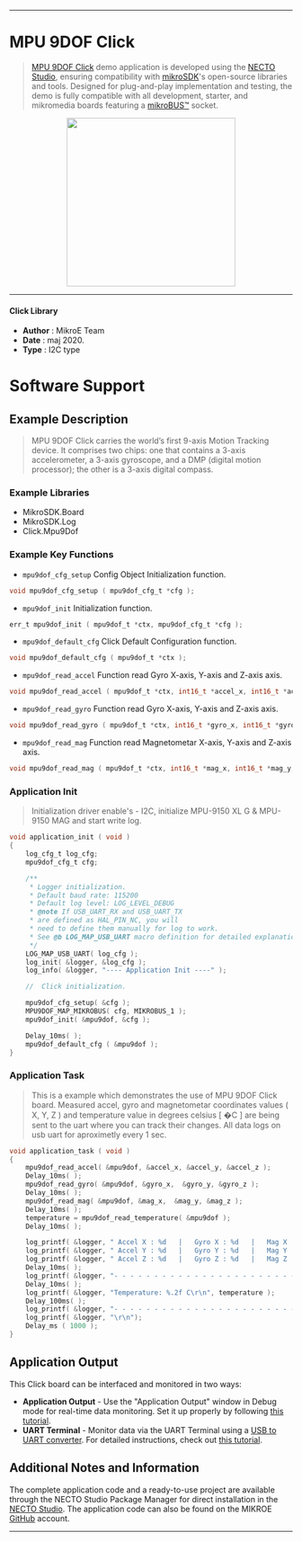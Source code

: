 
---
# MPU 9DOF Click

> [MPU 9DOF Click](https://www.mikroe.com/?pid_product=MIKROE-1719) demo application is developed using
the [NECTO Studio](https://www.mikroe.com/necto), ensuring compatibility with [mikroSDK](https://www.mikroe.com/mikrosdk)'s
open-source libraries and tools. Designed for plug-and-play implementation and testing, the demo is fully compatible with
all development, starter, and mikromedia boards featuring a [mikroBUS&trade;](https://www.mikroe.com/mikrobus) socket.

<p align="center">
  <img src="https://www.mikroe.com/?pid_product=MIKROE-1719&image=1" height=300px>
</p>

---

#### Click Library

- **Author**        : MikroE Team
- **Date**          : maj 2020.
- **Type**          : I2C type

# Software Support

## Example Description

> MPU 9DOF Click carries the world’s first 9-axis Motion Tracking device. It comprises two chips: one that contains 
> a 3-axis accelerometer, a 3-axis gyroscope, and a DMP (digital motion processor); 
> the other is a 3-axis digital compass. 

### Example Libraries

- MikroSDK.Board
- MikroSDK.Log
- Click.Mpu9Dof

### Example Key Functions

- `mpu9dof_cfg_setup` Config Object Initialization function. 
```c
void mpu9dof_cfg_setup ( mpu9dof_cfg_t *cfg );
``` 
 
- `mpu9dof_init` Initialization function. 
```c
err_t mpu9dof_init ( mpu9dof_t *ctx, mpu9dof_cfg_t *cfg );
```

- `mpu9dof_default_cfg` Click Default Configuration function. 
```c
void mpu9dof_default_cfg ( mpu9dof_t *ctx );
```

- `mpu9dof_read_accel` Function read Gyro X-axis, Y-axis and Z-axis axis. 
```c
void mpu9dof_read_accel ( mpu9dof_t *ctx, int16_t *accel_x, int16_t *accel_y, int16_t *accel_z );
```
 
- `mpu9dof_read_gyro` Function read Gyro X-axis, Y-axis and Z-axis axis. 
```c
void mpu9dof_read_gyro ( mpu9dof_t *ctx, int16_t *gyro_x, int16_t *gyro_y, int16_t *gyro_z );
```

- `mpu9dof_read_mag` Function read Magnetometar X-axis, Y-axis and Z-axis axis. 
```c
void mpu9dof_read_mag ( mpu9dof_t *ctx, int16_t *mag_x, int16_t *mag_y, int16_t *mag_z );
```

### Application Init

> Initialization driver enable's - I2C, initialize MPU-9150 XL G & MPU-9150 MAG and start write log.

```c
void application_init ( void )
{
    log_cfg_t log_cfg;
    mpu9dof_cfg_t cfg;

    /** 
     * Logger initialization.
     * Default baud rate: 115200
     * Default log level: LOG_LEVEL_DEBUG
     * @note If USB_UART_RX and USB_UART_TX 
     * are defined as HAL_PIN_NC, you will 
     * need to define them manually for log to work. 
     * See @b LOG_MAP_USB_UART macro definition for detailed explanation.
     */
    LOG_MAP_USB_UART( log_cfg );
    log_init( &logger, &log_cfg );
    log_info( &logger, "---- Application Init ----" );

    //  Click initialization.

    mpu9dof_cfg_setup( &cfg );
    MPU9DOF_MAP_MIKROBUS( cfg, MIKROBUS_1 );
    mpu9dof_init( &mpu9dof, &cfg );

    Delay_10ms( );
    mpu9dof_default_cfg ( &mpu9dof );
}
```

### Application Task

> This is a example which demonstrates the use of MPU 9DOF Click board.
> Measured accel, gyro and magnetometar coordinates values ( X, Y, Z )
> and temperature value in degrees celsius [ �C ] are being sent to the uart where you can track their changes.
> All data logs on usb uart for aproximetly every 1 sec. 

```c
void application_task ( void )
{
    mpu9dof_read_accel( &mpu9dof, &accel_x, &accel_y, &accel_z );
    Delay_10ms( );
    mpu9dof_read_gyro( &mpu9dof, &gyro_x,  &gyro_y, &gyro_z );
    Delay_10ms( );
    mpu9dof_read_mag( &mpu9dof, &mag_x,  &mag_y, &mag_z );
    Delay_10ms( );
    temperature = mpu9dof_read_temperature( &mpu9dof );
    Delay_10ms( );

    log_printf( &logger, " Accel X : %d   |   Gyro X : %d   |   Mag X : %d \r\n", accel_x, gyro_x, mag_x );
    log_printf( &logger, " Accel Y : %d   |   Gyro Y : %d   |   Mag Y : %d \r\n", accel_y, gyro_y, mag_y );
    log_printf( &logger, " Accel Z : %d   |   Gyro Z : %d   |   Mag Z : %d \r\n", accel_z, gyro_z, mag_z );
    Delay_10ms( );
    log_printf( &logger, "- - - - - - - - - - - - - - - - - - - - - - - - - - - - - -\r\n" );
    Delay_10ms( );
    log_printf( &logger, "Temperature: %.2f C\r\n", temperature );
    Delay_100ms( );
    log_printf( &logger, "- - - - - - - - - - - - - - - - - - - - - - - - - - - - - -\r\n" );
    log_printf( &logger, "\r\n");
    Delay_ms ( 1000 );
}
```

## Application Output

This Click board can be interfaced and monitored in two ways:
- **Application Output** - Use the "Application Output" window in Debug mode for real-time data monitoring.
Set it up properly by following [this tutorial](https://www.youtube.com/watch?v=ta5yyk1Woy4).
- **UART Terminal** - Monitor data via the UART Terminal using
a [USB to UART converter](https://www.mikroe.com/click/interface/usb?interface*=uart,uart). For detailed instructions,
check out [this tutorial](https://help.mikroe.com/necto/v2/Getting%20Started/Tools/UARTTerminalTool).

## Additional Notes and Information

The complete application code and a ready-to-use project are available through the NECTO Studio Package Manager for 
direct installation in the [NECTO Studio](https://www.mikroe.com/necto). The application code can also be found on
the MIKROE [GitHub](https://github.com/MikroElektronika/mikrosdk_click_v2) account.

---
